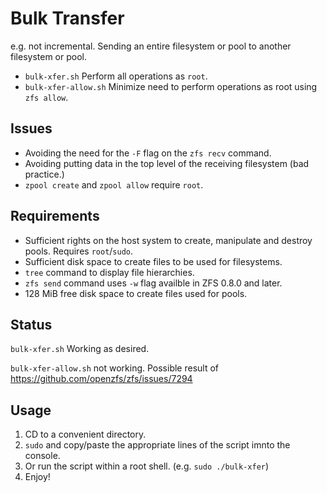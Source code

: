 # Bulk Transfer

e.g. not incremental. Sending an entire filesystem or pool to another filesystem or pool.

* `bulk-xfer.sh` Perform all operations as `root`.
* `bulk-xfer-allow.sh` Minimize need to perform operations as root using `zfs allow`.

## Issues

* Avoiding the need for the `-F` flag on the `zfs recv` command.
* Avoiding putting data in the top level of the receiving filesystem (bad practice.)
* `zpool create` and `zpool allow` require `root`.

## Requirements

* Sufficient rights on the host system to create, manipulate and destroy pools. Requires `root`/`sudo`. 
* Sufficient disk space to create files to be used for filesystems.
* `tree` command to display file hierarchies.
* `zfs send` command uses `-w` flag availble in ZFS 0.8.0 and later.
* 128 MiB free disk space to create files used for pools.

## Status

`bulk-xfer.sh` Working as desired.

`bulk-xfer-allow.sh` not working. Possible result of <https://github.com/openzfs/zfs/issues/7294>

## Usage

1. CD to a convenient directory.
1. `sudo` and copy/paste the appropriate lines of the script imnto the console.
1. Or run the script within a root shell. (e.g. `sudo ./bulk-xfer`)
1. Enjoy!
